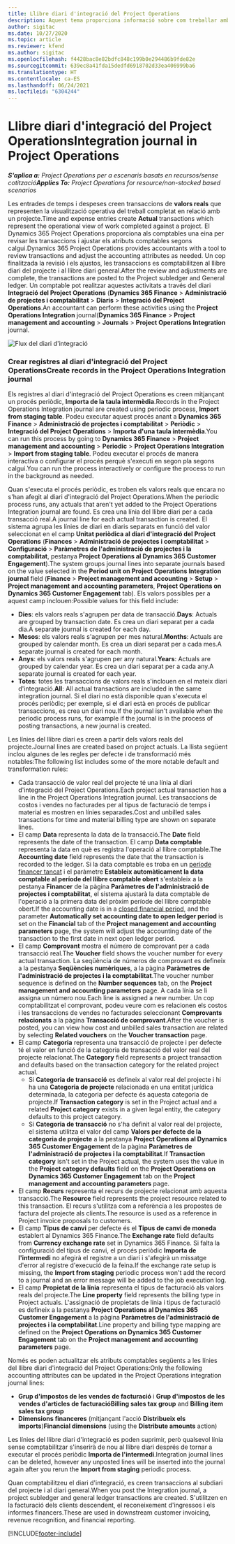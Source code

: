 ```yaml
---
title: Llibre diari d'integració del Project Operations
description: Aquest tema proporciona informació sobre com treballar amb el diari d'integració al Project Operations.
author: sigitac
ms.date: 10/27/2020
ms.topic: article
ms.reviewer: kfend
ms.author: sigitac
ms.openlocfilehash: f4428bac8e82bdfc848c199b0e294486b9fde82e
ms.sourcegitcommit: 639ec8a41fda15dedfd6918702d33ea406999ba6
ms.translationtype: HT
ms.contentlocale: ca-ES
ms.lasthandoff: 06/24/2021
ms.locfileid: "6304244"
---
```

# <a name="integration-journal-in-project-operations"></a><span data-ttu-id="f6438-103">Llibre diari d'integració del Project Operations</span><span class="sxs-lookup"><span data-stu-id="f6438-103">Integration journal in Project Operations</span></span>

<span data-ttu-id="f6438-104">_**S'aplica a:** Project Operations per a escenaris basats en recursos/sense cotització_</span><span class="sxs-lookup"><span data-stu-id="f6438-104">_**Applies To:** Project Operations for resource/non-stocked based scenarios_</span></span>

<span data-ttu-id="f6438-105">Les entrades de temps i despeses creen transaccions de **valors reals** que representen la visualització operativa del treball completat en relació amb un projecte.</span><span class="sxs-lookup"><span data-stu-id="f6438-105">Time and expense entries create **Actual** transactions which represent the operational view of work completed against a project.</span></span> <span data-ttu-id="f6438-106">El Dynamics 365 Project Operations proporciona als comptables una eina per revisar les transaccions i ajustar els atributs comptables segons calgui.</span><span class="sxs-lookup"><span data-stu-id="f6438-106">Dynamics 365 Project Operations provides accountants with a tool to review transactions and adjust the accounting attributes as needed.</span></span> <span data-ttu-id="f6438-107">Un cop finalitzada la revisió i els ajustos, les transaccions es comptabilitzen al llibre diari del projecte i al llibre diari general.</span><span class="sxs-lookup"><span data-stu-id="f6438-107">After the review and adjustments are complete, the transactions are posted to the Project subledger and General ledger.</span></span> <span data-ttu-id="f6438-108">Un comptable pot realitzar aquestes activitats a través del diari **Integració del Project Operations** (**Dynamics 365 Finance** > **Administració de projectes i comptabilitat** > **Diaris** > **Integració del Project Operations**.</span><span class="sxs-lookup"><span data-stu-id="f6438-108">An accountant can perform these activities using the **Project Operations Integration** journal(**Dynamics 365 Finance** > **Project management and accounting** > **Journals** > **Project Operations Integration** journal.</span></span>

![Flux del diari d'integració](./media/IntegrationJournal.png)

### <a name="create-records-in-the-project-operations-integration-journal"></a><span data-ttu-id="f6438-110">Crear registres al diari d'integració del Project Operations</span><span class="sxs-lookup"><span data-stu-id="f6438-110">Create records in the Project Operations Integration journal</span></span>

<span data-ttu-id="f6438-111">Els registres al diari d'integració del Project Operations es creen mitjançant un procés periòdic, **Importa de la taula intermèdia**.</span><span class="sxs-lookup"><span data-stu-id="f6438-111">Records in the Project Operations Integration journal are created using periodic process, **Import from staging table**.</span></span> <span data-ttu-id="f6438-112">Podeu executar aquest procés anant a **Dynamics 365 Finance** > **Administració de projectes i comptabilitat** > **Periòdic** > **Integració del Project Operations** > **Importa d'una taula intermèdia**.</span><span class="sxs-lookup"><span data-stu-id="f6438-112">You can run this process by going to **Dynamics 365 Finance** > **Project management and accounting** > **Periodic** > **Project Operations Integration** > **Import from staging table**.</span></span> <span data-ttu-id="f6438-113">Podeu executar el procés de manera interactiva o configurar el procés perquè s'executi en segon pla segons calgui.</span><span class="sxs-lookup"><span data-stu-id="f6438-113">You can run the process interactively or configure the process to run in the background as needed.</span></span>

<span data-ttu-id="f6438-114">Quan s'executa el procés periòdic, es troben els valors reals que encara no s'han afegit al diari d'integració del Project Operations.</span><span class="sxs-lookup"><span data-stu-id="f6438-114">When the periodic process runs, any actuals that aren't yet added to the Project Operations Integration journal are found.</span></span> <span data-ttu-id="f6438-115">Es crea una línia del llibre diari per a cada transacció real.</span><span class="sxs-lookup"><span data-stu-id="f6438-115">A journal line for each actual transaction is created.</span></span>
<span data-ttu-id="f6438-116">El sistema agrupa les línies de diari en diaris separats en funció del valor seleccionat en el camp **Unitat periòdica al diari d'integració del Project Operations** (**Finances** > **Administració de projectes i comptabilitat** > **Configuració** > **Paràmetres de l'administració de projectes i la comptabilitat**, pestanya **Project Operations al Dynamics 365 Customer Engagement**).</span><span class="sxs-lookup"><span data-stu-id="f6438-116">The system groups journal lines into separate journals based on the value selected in the **Period unit on Project Operations Integration journal** field (**Finance** > **Project management and accounting** > **Setup** > **Project management and accounting parameters**, **Project Operations on Dynamics 365 Customer Engagement** tab).</span></span> <span data-ttu-id="f6438-117">Els valors possibles per a aquest camp inclouen:</span><span class="sxs-lookup"><span data-stu-id="f6438-117">Possible values for this field include:</span></span>

  - <span data-ttu-id="f6438-118">**Dies**: els valors reals s'agrupen per data de transacció.</span><span class="sxs-lookup"><span data-stu-id="f6438-118">**Days**: Actuals are grouped by transaction date.</span></span> <span data-ttu-id="f6438-119">Es crea un diari separat per a cada dia.</span><span class="sxs-lookup"><span data-stu-id="f6438-119">A separate journal is created for each day.</span></span>
  - <span data-ttu-id="f6438-120">**Mesos**: els valors reals s'agrupen per mes natural.</span><span class="sxs-lookup"><span data-stu-id="f6438-120">**Months**: Actuals are grouped by calendar month.</span></span> <span data-ttu-id="f6438-121">Es crea un diari separat per a cada mes.</span><span class="sxs-lookup"><span data-stu-id="f6438-121">A separate journal is created for each month.</span></span>
  - <span data-ttu-id="f6438-122">**Anys**: els valors reals s'agrupen per any natural.</span><span class="sxs-lookup"><span data-stu-id="f6438-122">**Years**: Actuals are grouped by calendar year.</span></span> <span data-ttu-id="f6438-123">Es crea un diari separat per a cada any.</span><span class="sxs-lookup"><span data-stu-id="f6438-123">A separate journal is created for each year.</span></span>
  - <span data-ttu-id="f6438-124">**Totes**: totes les transaccions de valors reals s'inclouen en el mateix diari d'integració.</span><span class="sxs-lookup"><span data-stu-id="f6438-124">**All**: All actual transactions are included in the same integration journal.</span></span> <span data-ttu-id="f6438-125">Si el diari no està disponible quan s'executa el procés periòdic; per exemple, si el diari està en procés de publicar transaccions, es crea un diari nou.</span><span class="sxs-lookup"><span data-stu-id="f6438-125">If the journal isn't available when the periodic process runs, for example if the journal is in the process of posting transactions, a new journal is created.</span></span>

<span data-ttu-id="f6438-126">Les línies del llibre diari es creen a partir dels valors reals del projecte.</span><span class="sxs-lookup"><span data-stu-id="f6438-126">Journal lines are created based on project actuals.</span></span> <span data-ttu-id="f6438-127">La llista següent inclou algunes de les regles per defecte i de transformació més notables:</span><span class="sxs-lookup"><span data-stu-id="f6438-127">The following list includes some of the more notable default and transformation rules:</span></span>

  - <span data-ttu-id="f6438-128">Cada transacció de valor real del projecte té una línia al diari d'integració del Project Operations.</span><span class="sxs-lookup"><span data-stu-id="f6438-128">Each project actual transaction has a line in the Project Operations Integration journal.</span></span> <span data-ttu-id="f6438-129">Les transaccions de costos i vendes no facturades per al tipus de facturació de temps i material es mostren en línies separades.</span><span class="sxs-lookup"><span data-stu-id="f6438-129">Cost and unbilled sales transactions for time and material billing type are shown on separate lines.</span></span>
  - <span data-ttu-id="f6438-130">El camp **Data** representa la data de la transacció.</span><span class="sxs-lookup"><span data-stu-id="f6438-130">The **Date** field represents the date of the transaction.</span></span> <span data-ttu-id="f6438-131">El camp **Data comptable** representa la data en què es registra l'operació al llibre comptable.</span><span class="sxs-lookup"><span data-stu-id="f6438-131">The **Accounting date** field represents the date that the transaction is recorded to the ledger.</span></span> <span data-ttu-id="f6438-132">Si la data comptable es troba en un [període financer tancat](/dynamics365/finance/general-ledger/close-general-ledger-at-period-end) i el paràmetre **Estableix automàticament la data comptable al període del llibre comptable obert** s'estableix a la pestanya **Financer** de la pàgina **Paràmetres de l'administració de projectes i comptabilitat**, el sistema ajustarà la data comptable de l'operació a la primera data del pròxim període del llibre comptable obert.</span><span class="sxs-lookup"><span data-stu-id="f6438-132">If the accounting date is in a [closed financial period](/dynamics365/finance/general-ledger/close-general-ledger-at-period-end), and the parameter **Automatically set accounting date to open ledger period** is set on the **Financial** tab of the **Project management and accounting parameters** page, the system will adjust the accounting date of the transaction to the first date in next open ledger period.</span></span>
  - <span data-ttu-id="f6438-133">El camp **Comprovant** mostra el número de comprovant per a cada transacció real.</span><span class="sxs-lookup"><span data-stu-id="f6438-133">The **Voucher** field shows the voucher number for every actual transaction.</span></span> <span data-ttu-id="f6438-134">La seqüència de números de comprovant es defineix a la pestanya **Seqüències numèriques**, a la pàgina **Paràmetres de l'administració de projectes i la comptabilitat**.</span><span class="sxs-lookup"><span data-stu-id="f6438-134">The voucher number sequence is defined on the **Number sequences** tab, on the **Project management and accounting parameters** page.</span></span> <span data-ttu-id="f6438-135">A cada línia se li assigna un número nou.</span><span class="sxs-lookup"><span data-stu-id="f6438-135">Each line is assigned a new number.</span></span> <span data-ttu-id="f6438-136">Un cop comptabilitzat el comprovant, podeu veure com es relacionen els costos i les transaccions de vendes no facturades seleccionant **Comprovants relacionats** a la pàgina **Transacció de comprovant**.</span><span class="sxs-lookup"><span data-stu-id="f6438-136">After the voucher is posted, you can view how cost and unbilled sales transaction are related by selecting **Related vouchers** on the **Voucher transaction** page.</span></span>
  - <span data-ttu-id="f6438-137">El camp **Categoria** representa una transacció de projecte i per defecte té el valor en funció de la categoria de transacció del valor real del projecte relacionat.</span><span class="sxs-lookup"><span data-stu-id="f6438-137">The **Category** field represents a project transaction and defaults based on the transaction category for the related project actual.</span></span>
    - <span data-ttu-id="f6438-138">Si **Categoria de transacció** es defineix al valor real del projecte i hi ha una **Categoria de projecte** relacionada en una entitat jurídica determinada, la categoria per defecte és aquesta categoria de projecte.</span><span class="sxs-lookup"><span data-stu-id="f6438-138">If **Transaction category** is set in the Project actual and a related **Project category** exists in a given legal entity, the category defaults to this project category.</span></span>
    - <span data-ttu-id="f6438-139">Si **Categoria de transacció** no s'ha definit al valor real del projecte, el sistema utilitza el valor del camp **Valors per defecte de la categoria de projecte** a la pestanya **Project Operations al Dynamics 365 Customer Engagement** de la pàgina **Paràmetres de l'administració de projectes i la comptabilitat**.</span><span class="sxs-lookup"><span data-stu-id="f6438-139">If **Transaction category** isn't set in the Project actual, the system uses the value in the **Project category defaults** field on the **Project Operations on Dynamics 365 Customer Engagement** tab on the **Project management and accounting parameters** page.</span></span>
  - <span data-ttu-id="f6438-140">El camp **Recurs** representa el recurs de projecte relacionat amb aquesta transacció.</span><span class="sxs-lookup"><span data-stu-id="f6438-140">The **Resource** field represents the project resource related to this transaction.</span></span> <span data-ttu-id="f6438-141">El recurs s'utilitza com a referència a les propostes de factura del projecte als clients.</span><span class="sxs-lookup"><span data-stu-id="f6438-141">The resource is used as a reference in Project invoice proposals to customers.</span></span>
  - <span data-ttu-id="f6438-142">El camp **Tipus de canvi** per defecte és el **Tipus de canvi de moneda** establert al Dynamics 365 Finance.</span><span class="sxs-lookup"><span data-stu-id="f6438-142">The **Exchange rate** field defaults from **Currency exchange rate** set in Dynamics 365 Finance.</span></span> <span data-ttu-id="f6438-143">Si falta la configuració del tipus de canvi, el procés periòdic **Importa de l'intermedi** no afegirà el registre a un diari i s'afegirà un missatge d'error al registre d'execució de la feina.</span><span class="sxs-lookup"><span data-stu-id="f6438-143">If the exchange rate setup is missing, the **Import from staging** periodic process won't add the record to a journal and an error message will be added to the job execution log.</span></span>
  - <span data-ttu-id="f6438-144">El camp **Propietat de la línia** representa el tipus de facturació als valors reals del projecte.</span><span class="sxs-lookup"><span data-stu-id="f6438-144">The **Line property** field represents the billing type in Project actuals.</span></span> <span data-ttu-id="f6438-145">L'assignació de propietats de línia i tipus de facturació es defineix a la pestanya **Project Operations al Dynamics 365 Customer Engagement** a la pàgina **Paràmetres de l'administració de projectes i la comptabilitat**.</span><span class="sxs-lookup"><span data-stu-id="f6438-145">Line property and billing type mapping are defined on the **Project Operations on Dynamics 365 Customer Engagement** tab on the **Project management and accounting parameters** page.</span></span>

<span data-ttu-id="f6438-146">Només es poden actualitzar els atributs comptables següents a les línies del llibre diari d'integració del Project Operations:</span><span class="sxs-lookup"><span data-stu-id="f6438-146">Only the following accounting attributes can be updated in the Project Operations integration journal lines:</span></span>

- <span data-ttu-id="f6438-147">**Grup d'impostos de les vendes de facturació** i **Grup d'impostos de les vendes d'articles de facturació**</span><span class="sxs-lookup"><span data-stu-id="f6438-147">**Billing sales tax group** and **Billing item sales tax group**</span></span>
- <span data-ttu-id="f6438-148">**Dimensions financeres** (mitjançant l'acció **Distribueix els imports**)</span><span class="sxs-lookup"><span data-stu-id="f6438-148">**Financial dimensions** (using the **Distribute amounts** action)</span></span>

<span data-ttu-id="f6438-149">Les línies del llibre diari d'integració es poden suprimir, però qualsevol línia sense comptabilitzar s'inserirà de nou al llibre diari després de tornar a executar el procés periòdic **Importa de l'intermedi**.</span><span class="sxs-lookup"><span data-stu-id="f6438-149">Integration journal lines can be deleted, however any unposted lines will be inserted into the journal again after you rerun the **Import from staging** periodic process.</span></span>

<span data-ttu-id="f6438-150">Quan comptabilitzeu el diari d'integració, es creen transaccions al subdiari del projecte i al diari general.</span><span class="sxs-lookup"><span data-stu-id="f6438-150">When you post the Integration journal, a project subledger and general ledger transactions are created.</span></span> <span data-ttu-id="f6438-151">S'utilitzen en la facturació dels clients descendent, el reconeixement d'ingressos i els informes financers.</span><span class="sxs-lookup"><span data-stu-id="f6438-151">These are used in downstream customer invoicing, revenue recognition, and financial reporting.</span></span>


[!INCLUDE[footer-include](../includes/footer-banner.md)]
